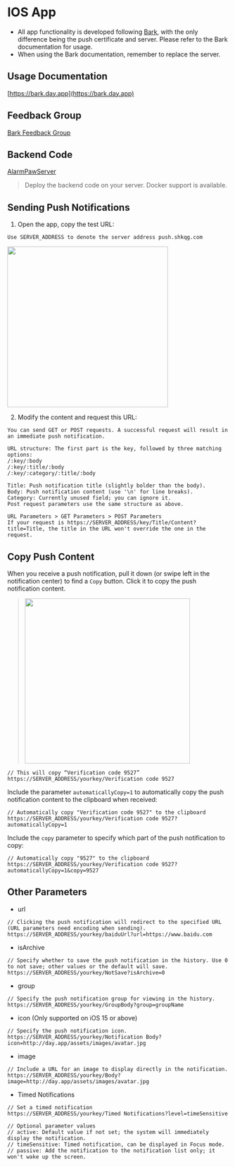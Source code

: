 # IOS App

* All app functionality is developed following [Bark](https://github.com/Finb/Bark), with the only difference being the push certificate and server. Please refer to the Bark documentation for usage.
* When using the Bark documentation, remember to replace the server.

## Usage Documentation
[https://bark.day.app](https://bark.day.app)

## Feedback Group
[Bark Feedback Group](https://t.me/joinchat/OsCbLzovUAE0YjY1)

## Backend Code
[AlarmPawServer](https://github.com/tsaohe/AlarmPawServer)
> Deploy the backend code on your server. Docker support is available.

## Sending Push Notifications
1. Open the app, copy the test URL:
```
Use SERVER_ADDRESS to denote the server address push.shkqg.com
```

<img src="https://wx4.sinaimg.cn/mw2000/003rYfqply1grd1meqrvcj60bi08zt9i02.jpg" width=365 />

2. Modify the content and request this URL:

```
You can send GET or POST requests. A successful request will result in an immediate push notification.

URL structure: The first part is the key, followed by three matching options:
/:key/:body
/:key/:title/:body
/:key/:category/:title/:body

Title: Push notification title (slightly bolder than the body).
Body: Push notification content (use '\n' for line breaks).
Category: Currently unused field; you can ignore it.
Post request parameters use the same structure as above.

URL Parameters > GET Parameters > POST Parameters
If your request is https://SERVER_ADDRESS/key/Title/Content?title=Title, the title in the URL won't override the one in the request.

```

## Copy Push Content
When you receive a push notification, pull it down (or swipe left in the notification center) to find a `Copy` button. Click it to copy the push notification content.


> <img src="http://wx4.sinaimg.cn/mw690/0060lm7Tly1g0btjhgimij30ku0a60v1.jpg" width=375 />

```
// This will copy “Verification code 9527”
https://SERVER_ADDRESS/yourkey/Verification code 9527
```

Include the parameter `automaticallyCopy=1` to automatically copy the push notification content to the clipboard when received:

```
// Automatically copy "Verification code 9527" to the clipboard
https://SERVER_ADDRESS/yourkey/Verification code 9527?automaticallyCopy=1 
```


Include the `copy` parameter to specify which part of the push notification to copy:

```
// Automatically copy "9527" to the clipboard
https://SERVER_ADDRESS/yourkey/Verification code 9527?automaticallyCopy=1&copy=9527

```

## Other Parameters

* url
```
// Clicking the push notification will redirect to the specified URL (URL parameters need encoding when sending).
https://SERVER_ADDRESS/yourkey/baiduUrl?url=https://www.baidu.com 
```
* isArchive
```
// Specify whether to save the push notification in the history. Use 0 to not save; other values or the default will save.
https://SERVER_ADDRESS/yourkey/NotSave?isArchive=0
```
* group
```
// Specify the push notification group for viewing in the history.
https://SERVER_ADDRESS/yourkey/GroupBody?group=groupName
```
* icon (Only supported on iOS 15 or above)
```
// Specify the push notification icon.
https://SERVER_ADDRESS/yourkey/Notification Body?icon=http://day.app/assets/images/avatar.jpg

```
* image 
```
// Include a URL for an image to display directly in the notification.
https://SERVER_ADDRESS/yourkey/Body?image=http://day.app/assets/images/avatar.jpg
```
*  Timed Notifications
```
// Set a timed notification
https://SERVER_ADDRESS/yourkey/Timed Notifications?level=timeSensitive

// Optional parameter values
// active: Default value if not set; the system will immediately display the notification.
// timeSensitive: Timed notification, can be displayed in Focus mode.
// passive: Add the notification to the notification list only; it won't wake up the screen.
```

